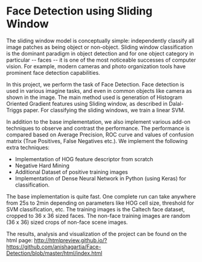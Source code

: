 # Face Detection using Sliding Window
The sliding window model is conceptually simple: independently classify all image patches as being object or non-object. Sliding window classification is the dominant paradigm in object detection and for one object category in particular -- faces -- it is one of the most noticeable successes of computer vision. For example, modern cameras and photo organization tools have prominent face detection capabilities. 

In this project, we perform the task of Face Detection. Face detection is used in various imagine tasks, and even in common objects like camera as shown in the image. The main method used is generation of Histogram Oriented Gradient features using Sliding window, as described in Dalal-Triggs paper. For classifying the sliding windows, we train a linear SVM.

In addition to the base implementation, we also implement various add-on techniques to observe and contrast the performance. The performance is compared based on Average Precision, ROC curve and values of confusion matrix (True Positives, False Negatives etc.). We implement the following extra techniques:

 - Implementation of HOG feature descriptor from scratch
 - Negative Hard Mining
 - Additional Dataset of positive training images
 - Implementation of Dense Neural Network in Python (using Keras) for classification.

The base implementation is quite fast. One complete run can take anywhere from 25s to 2min depending on parameters like HOG cell size, threshold for SVM classification, etc. The training images is the Caltech face dataset, cropped to 36 x 36 sized faces. The non-face training images are random (36 x 36) sized crops of non-face scene images.

The results, analysis and visualization of the project can be found on the html page:
http://htmlpreview.github.io/?https://github.com/anishagartia/Face-Detection/blob/master/html/index.html
